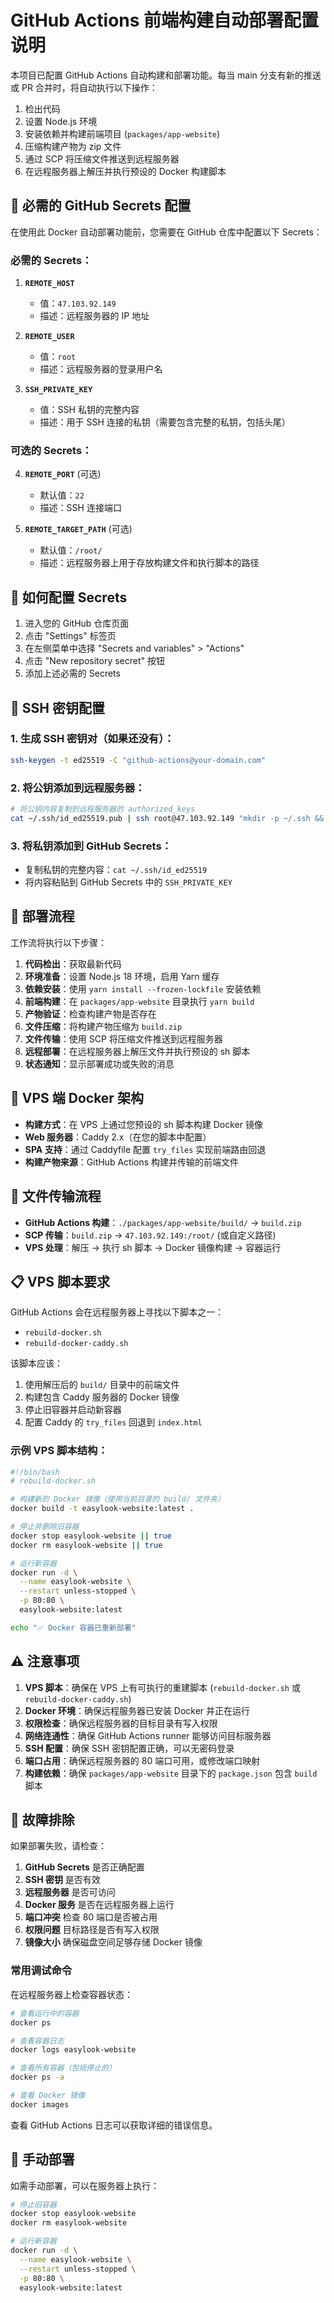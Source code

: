 # GitHub Actions 前端构建自动部署配置说明

本项目已配置 GitHub Actions 自动构建和部署功能。每当 main 分支有新的推送或 PR 合并时，将自动执行以下操作：

1. 检出代码
2. 设置 Node.js 环境
3. 安装依赖并构建前端项目 (`packages/app-website`)
4. 压缩构建产物为 zip 文件
5. 通过 SCP 将压缩文件推送到远程服务器
6. 在远程服务器上解压并执行预设的 Docker 构建脚本

## 🔧 必需的 GitHub Secrets 配置

在使用此 Docker 自动部署功能前，您需要在 GitHub 仓库中配置以下 Secrets：

### 必需的 Secrets：

1. **`REMOTE_HOST`**
   - 值：`47.103.92.149`
   - 描述：远程服务器的 IP 地址

2. **`REMOTE_USER`** 
   - 值：`root`
   - 描述：远程服务器的登录用户名

3. **`SSH_PRIVATE_KEY`**
   - 值：SSH 私钥的完整内容
   - 描述：用于 SSH 连接的私钥（需要包含完整的私钥，包括头尾）

### 可选的 Secrets：

4. **`REMOTE_PORT`** (可选)
   - 默认值：`22`
   - 描述：SSH 连接端口

5. **`REMOTE_TARGET_PATH`** (可选)
   - 默认值：`/root/`
   - 描述：远程服务器上用于存放构建文件和执行脚本的路径

## 📝 如何配置 Secrets

1. 进入您的 GitHub 仓库页面
2. 点击 "Settings" 标签页
3. 在左侧菜单中选择 "Secrets and variables" > "Actions"
4. 点击 "New repository secret" 按钮
5. 添加上述必需的 Secrets

## 🔐 SSH 密钥配置

### 1. 生成 SSH 密钥对（如果还没有）：

```bash
ssh-keygen -t ed25519 -C "github-actions@your-domain.com"
```

### 2. 将公钥添加到远程服务器：

```bash
# 将公钥内容复制到远程服务器的 authorized_keys
cat ~/.ssh/id_ed25519.pub | ssh root@47.103.92.149 "mkdir -p ~/.ssh && cat >> ~/.ssh/authorized_keys"
```

### 3. 将私钥添加到 GitHub Secrets：

- 复制私钥的完整内容：`cat ~/.ssh/id_ed25519`
- 将内容粘贴到 GitHub Secrets 中的 `SSH_PRIVATE_KEY`

## 🚀 部署流程

工作流将执行以下步骤：

1. **代码检出**：获取最新代码
2. **环境准备**：设置 Node.js 18 环境，启用 Yarn 缓存
3. **依赖安装**：使用 `yarn install --frozen-lockfile` 安装依赖
4. **前端构建**：在 `packages/app-website` 目录执行 `yarn build`
5. **产物验证**：检查构建产物是否存在
6. **文件压缩**：将构建产物压缩为 `build.zip`
7. **文件传输**：使用 SCP 将压缩文件推送到远程服务器
8. **远程部署**：在远程服务器上解压文件并执行预设的 sh 脚本
9. **状态通知**：显示部署成功或失败的消息

## 🐳 VPS 端 Docker 架构

- **构建方式**：在 VPS 上通过您预设的 sh 脚本构建 Docker 镜像
- **Web 服务器**：Caddy 2.x（在您的脚本中配置）
- **SPA 支持**：通过 Caddyfile 配置 `try_files` 实现前端路由回退
- **构建产物来源**：GitHub Actions 构建并传输的前端文件

## 📁 文件传输流程

- **GitHub Actions 构建**：`./packages/app-website/build/` → `build.zip`
- **SCP 传输**：`build.zip` → `47.103.92.149:/root/` (或自定义路径)
- **VPS 处理**：解压 → 执行 sh 脚本 → Docker 镜像构建 → 容器运行

## 📋 VPS 脚本要求

GitHub Actions 会在远程服务器上寻找以下脚本之一：
- `rebuild-docker.sh`
- `rebuild-docker-caddy.sh`

该脚本应该：
1. 使用解压后的 `build/` 目录中的前端文件
2. 构建包含 Caddy 服务器的 Docker 镜像
3. 停止旧容器并启动新容器
4. 配置 Caddy 的 `try_files` 回退到 `index.html`

### 示例 VPS 脚本结构：

```bash
#!/bin/bash
# rebuild-docker.sh

# 构建新的 Docker 镜像（使用当前目录的 build/ 文件夹）
docker build -t easylook-website:latest .

# 停止并删除旧容器
docker stop easylook-website || true
docker rm easylook-website || true

# 运行新容器
docker run -d \
  --name easylook-website \
  --restart unless-stopped \
  -p 80:80 \
  easylook-website:latest

echo "✅ Docker 容器已重新部署"
```

## ⚠️ 注意事项

1. **VPS 脚本**：确保在 VPS 上有可执行的重建脚本 (`rebuild-docker.sh` 或 `rebuild-docker-caddy.sh`)
2. **Docker 环境**：确保远程服务器已安装 Docker 并正在运行
3. **权限检查**：确保远程服务器的目标目录有写入权限
4. **网络连通性**：确保 GitHub Actions runner 能够访问目标服务器
5. **SSH 配置**：确保 SSH 密钥配置正确，可以无密码登录
6. **端口占用**：确保远程服务器的 80 端口可用，或修改端口映射
7. **构建依赖**：确保 `packages/app-website` 目录下的 `package.json` 包含 `build` 脚本

## 🐛 故障排除

如果部署失败，请检查：

1. **GitHub Secrets** 是否正确配置
2. **SSH 密钥** 是否有效
3. **远程服务器** 是否可访问
4. **Docker 服务** 是否在远程服务器上运行
5. **端口冲突** 检查 80 端口是否被占用
6. **权限问题** 目标路径是否有写入权限
7. **镜像大小** 确保磁盘空间足够存储 Docker 镜像

### 常用调试命令

在远程服务器上检查容器状态：
```bash
# 查看运行中的容器
docker ps

# 查看容器日志
docker logs easylook-website

# 查看所有容器（包括停止的）
docker ps -a

# 查看 Docker 镜像
docker images
```

查看 GitHub Actions 日志可以获取详细的错误信息。

## 🔄 手动部署

如需手动部署，可以在服务器上执行：

```bash
# 停止旧容器
docker stop easylook-website
docker rm easylook-website

# 运行新容器
docker run -d \
  --name easylook-website \
  --restart unless-stopped \
  -p 80:80 \
  easylook-website:latest
```
